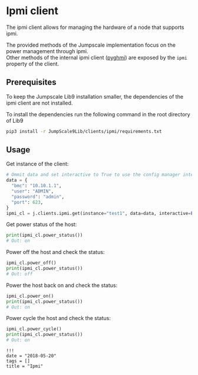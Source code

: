 # Ipmi client

The ipmi client allows for managing the hardware of a node that supports ipmi.

The provided methods of the Jumpscale implementation focus on the power management through ipmi.  
Other methods of the internal ipmi client ([pyghmi](https://github.com/openstack/pyghmi)) are exposed by the `ipmi` property of the client.

## Prerequisites

To keep the Jumpscale Lib9 installation smaller, the dependencies of the ipmi client are not installed.

To install the dependencies run the following command in the root directory of Lib9

```sh
pip3 install -r JumpScale9Lib/clients/ipmi/requirements.txt
```

## Usage

Get instance of the client:
```py
# Ommit data and set interactive to True to use the config manager interactive prompt
data = {
  "bmc": "10.10.1.1",
  "user": "ADMIN",
  "password": "admin",
  "port": 623,
}
ipmi_cl = j.clients.ipmi.get(instance="test1", data=data, interactive=False)
```

Get power status of the host:
```py
print(ipmi_cl.power_status())
# Out: on
```

Power off the host and check the status:
```py
ipmi_cl.power_off()
print(ipmi_cl.power_status())
# Out: off
```

Power the host back on and check the status:
```py
ipmi_cl.power_on()
print(ipmi_cl.power_status())
# Out: on
```
Power cycle the host and check the status:
```py
ipmi_cl.power_cycle()
print(ipmi_cl.power_status())
# Out: on
```

```
!!!
date = "2018-05-20"
tags = []
title = "Ipmi"
```
